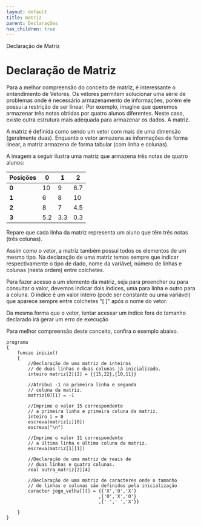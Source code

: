 ```yaml
---
layout: default
title: matriz
parent: Declarações
has_children: true
---
```



Declaração de Matriz

Declaração de Matriz
====================

Para a melhor compreensão do conceito de matriz, é interessante o entendimento de Vetores. Os vetores permitem solucionar uma série de problemas onde é necessário armazenamento de informações, porém ele possui a restrição de ser linear. Por exemplo, imagine que queremos armazenar três notas obtidas por quatro alunos diferentes. Neste caso, existe outra estrutura mais adequada para armazenar os dados. A matriz.

A matriz é definida como sendo um vetor com mais de uma dimensão (geralmente duas). Enquanto o vetor armazena as informações de forma linear, a matriz armazena de forma tabular (com linha e colunas).

A imagem a seguir ilustra uma matriz que armazena três notas de quatro alunos:

| Posições | 0 | 1 | 2 |
| --- | --- | --- | --- |
| **0** | 10 | 9 | 6.7 |
| **1** | 6 | 8 | 10 |
| **2** | 8 | 7 | 4.5 |
| **3** | 5.2 | 3.3 | 0.3 |

Repare que cada linha da matriz representa um aluno que têm três notas (três colunas).

Assim como o vetor, a matriz também possui todos os elementos de um mesmo tipo. Na declaração de uma matriz temos sempre que indicar respectivamente o tipo de dado, nome da variável, número de linhas e colunas (nesta ordem) entre colchetes.

Para fazer acesso a um elemento da matriz, seja para preencher ou para consultar o valor, devemos indicar dois índices, uma para linha e outro para a coluna. O índice é um valor inteiro (pode ser constante ou uma variável) que aparece sempre entre colchetes "[ ]" após o nome do vetor.

Da mesma forma que o vetor, tentar acessar um índice fora do tamanho declarado irá gerar um erro de execução

Para melhor compreensão deste conceito, confira o exemplo abaixo.

```
programa
{
    funcao inicio()
    {
        //Declaração de uma matriz de inteiros
        // de duas linhas e duas colunas já inicializado.
        inteiro matriz[2][2] = {{15,22},{10,11}}

        //Atribui -1 na primeira linha e segunda
        // coluna da matriz.
        matriz[0][1] = -1

        //Imprime o valor 15 correspondente  
        // a primeira linha e primeira coluna da matriz.
        inteiro i = 0
        escreva(matriz[i][0])
        escreva("\n")

        //Imprime o valor 11 correspondente  
        // a última linha e última coluna da matriz.
        escreva(matriz[1][1])

        //Declaração de uma matriz de reais de 
        // duas linhas e quatro colunas.
        real outra_matriz[2][4]

        //Declaração de uma matriz de caracteres onde o tamanho
        // de linhas e colunas são definidos pela inicialização
        caracter jogo_velha[][] = {{'X','O','X'}
                                  ,{'O','X','O'}
                                  ,{' ',' ','X'}}

    }
}

```


